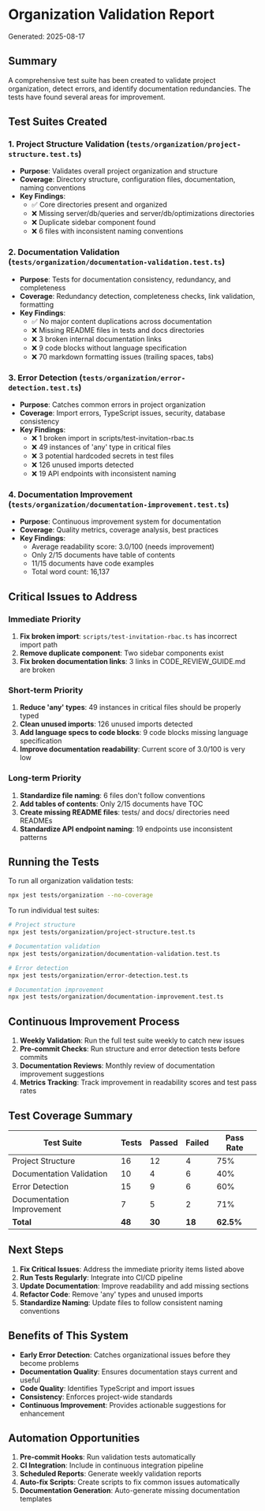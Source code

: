 # Organization Validation Report

Generated: 2025-08-17

## Summary

A comprehensive test suite has been created to validate project organization, detect errors, and identify documentation redundancies. The tests have found several areas for improvement.

## Test Suites Created

### 1. Project Structure Validation (`tests/organization/project-structure.test.ts`)

- **Purpose**: Validates overall project organization and structure
- **Coverage**: Directory structure, configuration files, documentation, naming conventions
- **Key Findings**:
  - ✅ Core directories present and organized
  - ❌ Missing server/db/queries and server/db/optimizations directories
  - ❌ Duplicate sidebar component found
  - ❌ 6 files with inconsistent naming conventions

### 2. Documentation Validation (`tests/organization/documentation-validation.test.ts`)

- **Purpose**: Tests for documentation consistency, redundancy, and completeness
- **Coverage**: Redundancy detection, completeness checks, link validation, formatting
- **Key Findings**:
  - ✅ No major content duplications across documentation
  - ❌ Missing README files in tests and docs directories
  - ❌ 3 broken internal documentation links
  - ❌ 9 code blocks without language specification
  - ❌ 70 markdown formatting issues (trailing spaces, tabs)

### 3. Error Detection (`tests/organization/error-detection.test.ts`)

- **Purpose**: Catches common errors in project organization
- **Coverage**: Import errors, TypeScript issues, security, database consistency
- **Key Findings**:
  - ❌ 1 broken import in scripts/test-invitation-rbac.ts
  - ❌ 49 instances of 'any' type in critical files
  - ❌ 3 potential hardcoded secrets in test files
  - ❌ 126 unused imports detected
  - ❌ 19 API endpoints with inconsistent naming

### 4. Documentation Improvement (`tests/organization/documentation-improvement.test.ts`)

- **Purpose**: Continuous improvement system for documentation
- **Coverage**: Quality metrics, coverage analysis, best practices
- **Key Findings**:
  - Average readability score: 3.0/100 (needs improvement)
  - Only 2/15 documents have table of contents
  - 11/15 documents have code examples
  - Total word count: 16,137

## Critical Issues to Address

### Immediate Priority

1. **Fix broken import**: `scripts/test-invitation-rbac.ts` has incorrect import path
2. **Remove duplicate component**: Two sidebar components exist
3. **Fix broken documentation links**: 3 links in CODE_REVIEW_GUIDE.md are broken

### Short-term Priority

1. **Reduce 'any' types**: 49 instances in critical files should be properly typed
2. **Clean unused imports**: 126 unused imports detected
3. **Add language specs to code blocks**: 9 code blocks missing language specification
4. **Improve documentation readability**: Current score of 3.0/100 is very low

### Long-term Priority

1. **Standardize file naming**: 6 files don't follow conventions
2. **Add tables of contents**: Only 2/15 documents have TOC
3. **Create missing README files**: tests/ and docs/ directories need READMEs
4. **Standardize API endpoint naming**: 19 endpoints use inconsistent patterns

## Running the Tests

To run all organization validation tests:

```bash
npx jest tests/organization --no-coverage
```

To run individual test suites:

```bash
# Project structure
npx jest tests/organization/project-structure.test.ts

# Documentation validation
npx jest tests/organization/documentation-validation.test.ts

# Error detection
npx jest tests/organization/error-detection.test.ts

# Documentation improvement
npx jest tests/organization/documentation-improvement.test.ts
```

## Continuous Improvement Process

1. **Weekly Validation**: Run the full test suite weekly to catch new issues
2. **Pre-commit Checks**: Run structure and error detection tests before commits
3. **Documentation Reviews**: Monthly review of documentation improvement suggestions
4. **Metrics Tracking**: Track improvement in readability scores and test pass rates

## Test Coverage Summary

| Test Suite                | Tests  | Passed | Failed | Pass Rate |
| ------------------------- | ------ | ------ | ------ | --------- |
| Project Structure         | 16     | 12     | 4      | 75%       |
| Documentation Validation  | 10     | 4      | 6      | 40%       |
| Error Detection           | 15     | 9      | 6      | 60%       |
| Documentation Improvement | 7      | 5      | 2      | 71%       |
| **Total**                 | **48** | **30** | **18** | **62.5%** |

## Next Steps

1. **Fix Critical Issues**: Address the immediate priority items listed above
2. **Run Tests Regularly**: Integrate into CI/CD pipeline
3. **Update Documentation**: Improve readability and add missing sections
4. **Refactor Code**: Remove 'any' types and unused imports
5. **Standardize Naming**: Update files to follow consistent naming conventions

## Benefits of This System

- **Early Error Detection**: Catches organizational issues before they become problems
- **Documentation Quality**: Ensures documentation stays current and useful
- **Code Quality**: Identifies TypeScript and import issues
- **Consistency**: Enforces project-wide standards
- **Continuous Improvement**: Provides actionable suggestions for enhancement

## Automation Opportunities

1. **Pre-commit Hooks**: Run validation tests automatically
2. **CI Integration**: Include in continuous integration pipeline
3. **Scheduled Reports**: Generate weekly validation reports
4. **Auto-fix Scripts**: Create scripts to fix common issues automatically
5. **Documentation Generation**: Auto-generate missing documentation templates
